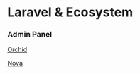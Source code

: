 # Laravel & Ecosystem

### Admin Panel

[Orchid](https://orchid.software/)

[Nova](https://nova.laravel.com/)
